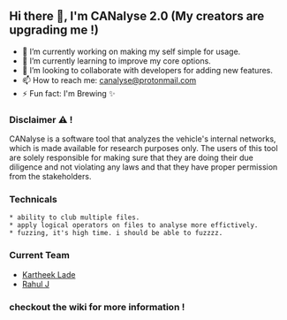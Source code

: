 ## Hi there 👋, I'm CANalyse 2.0 (My creators are upgrading me !)

- 🔭 I’m currently working on making my self simple for usage.
- 🌱 I’m currently learning to improve my core options.
- 👯 I’m looking to collaborate with developers for adding new features.
- 📫 How to reach me: canalyse@protonmail.com
- ⚡ Fun fact: I'm Brewing ✨

### Disclaimer :warning:  !
CANalyse is a software tool that analyzes the vehicle's internal networks, which is made available for research purposes only. The users of this tool are solely responsible for making sure that they are doing their due diligence and not violating any laws and that they have proper permission from the stakeholders.

### Technicals

	* ability to club multiple files.
	* apply logical operators on files to analyse more effictively.
	* fuzzing, it's high time. i should be able to fuzzzz.

### Current Team

* [Kartheek Lade](https://kartheeklade.github.io/)
* [Rahul J](https://www.linkedin.com/in/j-rahul-154273167/)

### checkout the wiki for more information !

